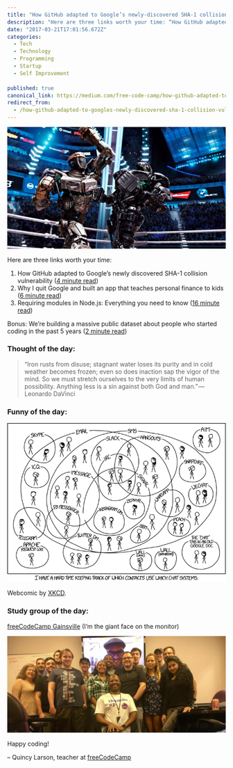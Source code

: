 ```yaml
---
title: "How GitHub adapted to Google’s newly-discovered SHA-1 collision vulnerability"
description: "Here are three links worth your time: “How GitHub adapted to Google’s newly-discovered SHA-1 collision vulnerability” is published by Quincy Larson in freeCodeCamp.org"
date: "2017-03-21T17:01:56.672Z"
categories: 
  - Tech
  - Technology
  - Programming
  - Startup
  - Self Improvement

published: true
canonical_link: https://medium.com/free-code-camp/how-github-adapted-to-googles-newly-discovered-sha-1-collision-vulnerability-c12120dc69ff
redirect_from:
  - /how-github-adapted-to-googles-newly-discovered-sha-1-collision-vulnerability-c12120dc69ff
---
```


![](./asset-1.jpeg)

Here are three links worth your time:

1.  How GitHub adapted to Google’s newly discovered SHA-1 collision vulnerability ([4 minute read](http://bit.ly/2mMh100))
2.  Why I quit Google and built an app that teaches personal finance to kids ([6 minute read](http://bit.ly/2nxorsl))
3.  Requiring modules in Node.js: Everything you need to know ([16 minute read](http://bit.ly/2nOwsXn))

Bonus: We’re building a massive public dataset about people who started coding in the past 5 years ([2 minute read](http://bit.ly/2mKKGuv))

### Thought of the day:

> “Iron rusts from disuse; stagnant water loses its purity and in cold weather becomes frozen; even so does inaction sap the vigor of the mind. So we must stretch ourselves to the very limits of human possibility. Anything less is a sin against both God and man.” — Leonardo DaVinci

### Funny of the day:

![](./asset-2.png)

Webcomic by [XKCD](http://bit.ly/2n9UFcm).

### Study group of the day:

[freeCodeCamp Gainsville](http://bit.ly/2nOA7Ev) (I’m the giant face on the monitor)

![](./asset-3.jpeg)

Happy coding!

– Quincy Larson, teacher at [freeCodeCamp](http://bit.ly/2j7Q1dN)
